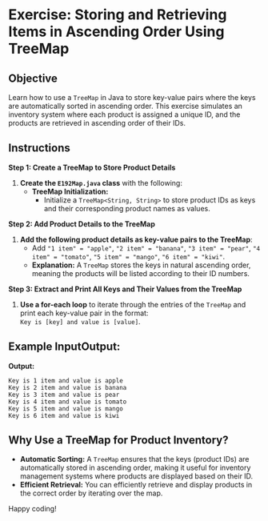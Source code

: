 # Exercise: Storing and Retrieving Items in Ascending Order Using TreeMap

## Objective
Learn how to use a `TreeMap` in Java to store key-value pairs where the keys are automatically sorted in ascending order. This exercise simulates an inventory system where each product is assigned a unique ID, and the products are retrieved in ascending order of their IDs.

## Instructions

**Step 1: Create a TreeMap to Store Product Details**

1. **Create the `E192Map.java` class** with the following:
    - **TreeMap Initialization:**
        - Initialize a `TreeMap<String, String>` to store product IDs as keys and their corresponding product names as values.

**Step 2: Add Product Details to the TreeMap**

1. **Add the following product details as key-value pairs to the TreeMap**:
    - Add `"1 item" = "apple"`, `"2 item" = "banana"`, `"3 item" = "pear"`, `"4 item" = "tomato"`, `"5 item" = "mango"`, `"6 item" = "kiwi"`.
    - **Explanation:** A `TreeMap` stores the keys in natural ascending order, meaning the products will be listed according to their ID numbers.

**Step 3: Extract and Print All Keys and Their Values from the TreeMap**

1. **Use a for-each loop** to iterate through the entries of the `TreeMap` and print each key-value pair in the format:  
   `Key is [key] and value is [value]`.

## Example InputOutput:

**Output:**

```plaintext
Key is 1 item and value is apple
Key is 2 item and value is banana
Key is 3 item and value is pear
Key is 4 item and value is tomato
Key is 5 item and value is mango
Key is 6 item and value is kiwi
```

## Why Use a TreeMap for Product Inventory?

- **Automatic Sorting:** A `TreeMap` ensures that the keys (product IDs) are automatically stored in ascending order, making it useful for inventory management systems where products are displayed based on their ID.
- **Efficient Retrieval:** You can efficiently retrieve and display products in the correct order by iterating over the map.

Happy coding!